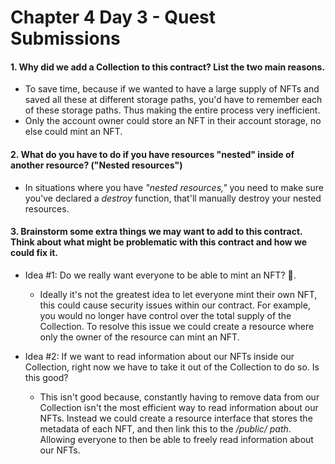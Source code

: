 # Chapter 4 Day 3 - Quest Submissions

#### 1. Why did we add a Collection to this contract? List the two main reasons.
- To save time, because if we wanted to have a large supply of NFTs and saved all these at different storage paths, you'd have to remember each of these storage paths. Thus making the entire process very inefficient. 
- Only the account owner could store an NFT in their account storage, no else could mint an NFT. 

#### 2. What do you have to do if you have resources "nested" inside of another resource? ("Nested resources")

- In situations where you have _"nested resources,"_ you need to make sure you've declared a _destroy_ function, that'll manually destroy your nested resources. 

#### 3. Brainstorm some extra things we may want to add to this contract. Think about what might be problematic with this contract and how we could fix it.
- Idea #1: Do we really want everyone to be able to mint an NFT? 🤔.
  - Ideally it's not the greatest idea to let everyone mint their own NFT, this could cause security issues within our contract. For example, you would no longer have control over the total supply of the Collection. To resolve this issue we could create a resource where only the owner of the resource can mint an NFT. 

- Idea #2: If we want to read information about our NFTs inside our Collection, right now we have to take it out of the Collection to do so. Is this good?
  - This isn't good because, constantly having to remove data from our Collection isn't the most efficient way to read information about our NFTs. Instead we could create a resource interface that stores the metadata of each NFT, and then link this to the _/public/ path_. Allowing everyone to then be able to freely read information about our NFTs.
